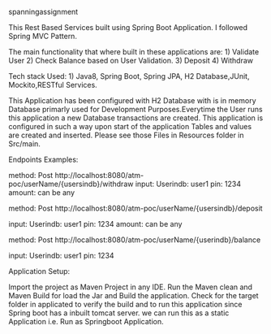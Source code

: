 spanningassignment

This Rest Based Services built using Spring Boot Application. I followed Spring MVC Pattern.

The main functionality that where built in these applications are: 1) Validate User 2) Check Balance based on User Validation. 3) Deposit 4) Withdraw

Tech stack Used: 1) Java8, Spring Boot, Spring JPA, H2 Database,JUnit, Mockito,RESTful Services.

This Application has been configured with H2 Database with is in memory Database primarly used for Development Purposes.Everytime the User runs this application a new Database transactions are created. This application is configured in such a way upon start of the application Tables and values are created and inserted. Please see those Files in Resources folder in Src/main.

Endpoints Examples:

method: Post http://localhost:8080/atm-poc/userName/{usersindb}/withdraw 
input:
 Userindb: user1 
 pin: 1234 
 amount: can be any

method: Post http://localhost:8080/atm-poc/userName/{usersindb}/deposit

input: 
Userindb: user1 
pin: 1234 
amount: can be any

method: Post http://localhost:8080/atm-poc/userName/{userindb}/balance

input: Userindb: user1 pin: 1234

Application Setup:

Import the project as Maven Project in any IDE. Run the Maven clean and Maven Build for load the Jar and Build the application. Check for the target folder in applicated to verify the build and to run this application since Spring boot has a inbuilt tomcat server. we can run this as a static Application i.e. Run as Springboot Application.